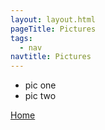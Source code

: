 ```yaml
---
layout: layout.html
pageTitle: Pictures
tags:
  - nav
navtitle: Pictures
---
```


* pic one
* pic two

[Home](/)